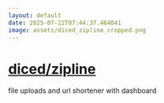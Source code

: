 ```yaml
---
layout: default
date: 2025-07-22T07:44:37.464041
image: assets/diced_zipline_cropped.png
---
```


# [diced/zipline](https://github.com/diced/zipline)

file uploads and url shortener with dashboard
